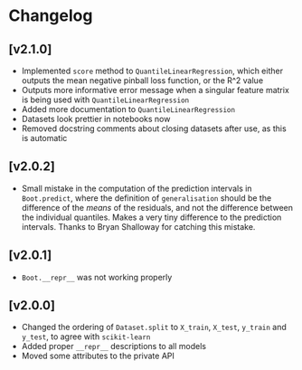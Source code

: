 # Changelog

## [v2.1.0]

- Implemented `score` method to `QuantileLinearRegression`, which either
  outputs the mean negative pinball loss function, or the R^2 value
- Outputs more informative error message when a singular feature matrix is
  being used with `QuantileLinearRegression`
- Added more documentation to `QuantileLinearRegression`
- Datasets look prettier in notebooks now
- Removed docstring comments about closing datasets after use, as this is
  automatic

## [v2.0.2]

- Small mistake in the computation of the prediction intervals in
  `Boot.predict`, where the definition of `generalisation` should be the
  difference of the _means_ of the residuals, and not the difference between
  the individual quantiles. Makes a very tiny difference to the prediction
  intervals. Thanks to Bryan Shalloway for catching this mistake.


## [v2.0.1]

- `Boot.__repr__` was not working properly


## [v2.0.0]

- Changed the ordering of `Dataset.split` to `X_train`, `X_test`, `y_train`
  and `y_test`, to agree with `scikit-learn`
- Added proper `__repr__` descriptions to all models
- Moved some attributes to the private API
